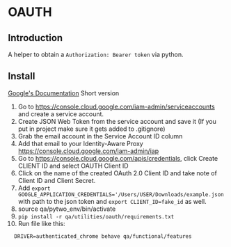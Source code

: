 # OAUTH

## Introduction

A helper to obtain a `Authorization: Bearer token` via python.


## Install

[Google's Documentation](https://cloud.google.com/iap/docs/authentication-howto)
Short version
  1. Go to https://console.cloud.google.com/iam-admin/serviceaccounts and create a service account.
  2. Create JSON Web Token from the service account and save it (If you put in project make sure it gets added to .gitignore)
  3. Grab the email account in the Service Account ID column
  4. Add that email to your Identity-Aware Proxy https://console.cloud.google.com/iam-admin/iap
  5. Go to https://console.cloud.google.com/apis/credentials, click Create CLIENT ID and select OAUTH Client ID
  6. Click on the name of the created OAuth 2.0 Client ID and take note of Client ID and Client Secret.
  7. Add `export GOOGLE_APPLICATION_CREDENTIALS='/Users/USER/Downloads/example.json` with path to the json token and `export CLIENT_ID=fake_id` as well.
  8. source qa/pytwo_env/bin/activate
  9. `pip install -r qa/utilities/oauth/requirements.txt`
  10. Run file like this:
```
  DRIVER=authenticated_chrome behave qa/functional/features
```

